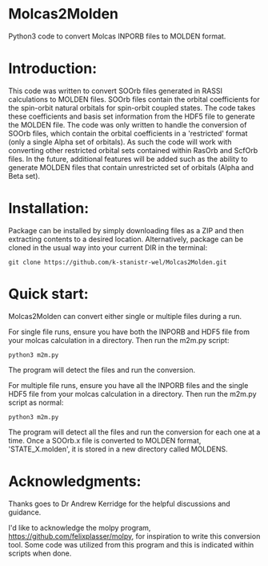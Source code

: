 # Molcas2Molden
Python3 code to convert Molcas INPORB files to MOLDEN format.

# Introduction:
This code was written to convert SOOrb files generated in RASSI calculations to MOLDEN files. SOOrb files contain the orbital coefficients for the spin-orbit natural orbitals for spin-orbit coupled states. The code takes these coefficients and basis set information from the HDF5 file to generate the MOLDEN file. The code was only written to handle the conversion of SOOrb files, which contain the orbital coefficients in a 'restricted' format (only a single Alpha set of orbitals). As such the code will work with converting other restricted orbital sets contained within RasOrb and ScfOrb files. In the future, additional features will be added such as the ability to generate MOLDEN files that contain unrestricted set of orbitals (Alpha and Beta set).

# Installation:

Package can be installed by simply downloading files as a ZIP and then extracting contents to a desired location. Alternatively, package can be cloned in the usual way into your current DIR in the terminal:
```
git clone https://github.com/k-stanistr-wel/Molcas2Molden.git
```

# Quick start:
Molcas2Molden can convert either single or multiple files during a run.

For single file runs, ensure you have both the INPORB and HDF5 file from your molcas calculation in a directory. Then run the m2m.py script:
```
python3 m2m.py
```
The program will detect the files and run the conversion.

For multiple file runs, ensure you have all the INPORB files and the single HDF5 file from your molcas calculation in a directory. Then run the m2m.py script as normal:
```
python3 m2m.py
```
The program will detect all the files and run the conversion for each one at a time. Once a SOOrb.x file is converted to MOLDEN format, 'STATE_X.molden', it is stored in a new directory called MOLDENS.

# Acknowledgments:

Thanks goes to Dr Andrew Kerridge for the helpful discussions and guidance.

I'd like to acknowledge the molpy program, https://github.com/felixplasser/molpy, for inspiration to write this conversion tool. Some code was utilized from this program and this is indicated within scripts when done.
